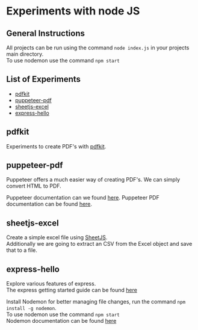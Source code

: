# Experiments with node JS

## General  Instructions
All projects can be run using the command `node index.js` in your projects main directory. <br/>
To use nodemon use the command `npm start` <br/>

## List of Experiments
- [pdfkit](#pdfkit)
- [puppeteer-pdf](#puppeteer-pdf)
- [sheetjs-excel](#sheetjs-excel)
- [express-hello](#express-hello)

## pdfkit
Experiments to create PDF's with 
<a href="https://www.npmjs.com/package/pdfkit" target="_blank">pdfkit</a>.

## puppeteer-pdf
Puppeteer offers a much easier way of creating PDF's. We can simply convert HTML to PDF.

Puppeteer documentation can we found <a href="https://developers.google.com/web/tools/puppeteer/get-started" target="_blank">here</a>.
Puppeteer PDF documentation can be found <a href="https://pptr.dev/#?product=Puppeteer&version=v2.0.0&show=api-pagepdfoptions" target="_blank">here</a>.

## sheetjs-excel
Create a simple excel file using <a href="https://docs.sheetjs.com/" target="_blank">SheetJS</a>. <br/>
Additionally we are going to extract an CSV from the Excel object and save that to a file. 

## express-hello
Explore various features of express. <br/>
The express getting started guide can be found <a href="https://expressjs.com/en/starter/installing.html" target="_blank">here</a> <br/>

Install Nodemon for better managing file changes, run the command `npm install -g nodemon`.<br/>
To use nodemon use the command `npm start` <br/>
Nodemon documentation can be found <a href="https://github.com/remy/nodemon#nodemon" target="_blank">here</a> <br/> 